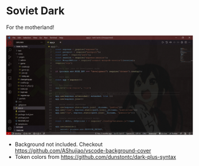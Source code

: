 # Soviet Dark

For the motherland!

![Sample1](/.readme_res/sample.png)

* Background not included. Checkout https://github.com/AShujiao/vscode-background-cover
* Token colors from https://github.com/dunstontc/dark-plus-syntax